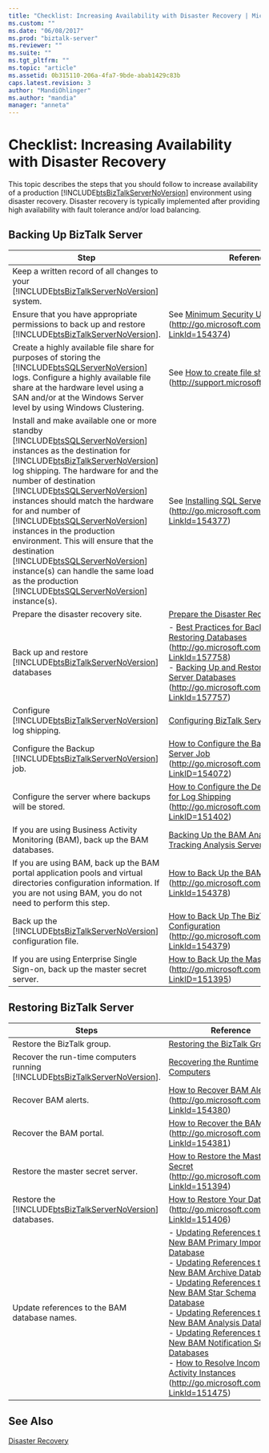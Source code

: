 ```yaml
---
title: "Checklist: Increasing Availability with Disaster Recovery | Microsoft Docs"
ms.custom: ""
ms.date: "06/08/2017"
ms.prod: "biztalk-server"
ms.reviewer: ""
ms.suite: ""
ms.tgt_pltfrm: ""
ms.topic: "article"
ms.assetid: 0b315110-206a-4fa7-9bde-abab1429c83b
caps.latest.revision: 3
author: "MandiOhlinger"
ms.author: "mandia"
manager: "anneta"
---
```

# Checklist: Increasing Availability with Disaster Recovery
This topic describes the steps that you should follow to increase availability of a production [!INCLUDE[btsBizTalkServerNoVersion](../includes/btsbiztalkservernoversion-md.md)] environment using disaster recovery. Disaster recovery is typically implemented after providing high availability with fault tolerance and/or load balancing.  
  
## Backing Up BizTalk Server  
  
|Step|Reference|  
|----------|---------------|  
|Keep a written record of all changes to your [!INCLUDE[btsBizTalkServerNoVersion](../includes/btsbiztalkservernoversion-md.md)] system.||  
|Ensure that you have appropriate permissions to back up and restore [!INCLUDE[btsBizTalkServerNoVersion](../includes/btsbiztalkservernoversion-md.md)].|See [Minimum Security User Rights](http://go.microsoft.com/fwlink/?LinkId=154374) (http://go.microsoft.com/fwlink/?LinkId=154374)|  
|Create a highly available file share for purposes of storing the [!INCLUDE[btsSQLServerNoVersion](../includes/btssqlservernoversion-md.md)] logs. Configure a highly available file share at the hardware level using a SAN and/or at the Windows Server level by using Windows Clustering.|See [How to create file shares on a cluster](http://support.microsoft.com/kb/224967) (http://support.microsoft.com/kb/224967)|  
|Install and make available one or more standby [!INCLUDE[btsSQLServerNoVersion](../includes/btssqlservernoversion-md.md)] instances as the destination for [!INCLUDE[btsBizTalkServerNoVersion](../includes/btsbiztalkservernoversion-md.md)] log shipping. The hardware for and the number of destination [!INCLUDE[btsSQLServerNoVersion](../includes/btssqlservernoversion-md.md)] instances should match the hardware for and number of [!INCLUDE[btsSQLServerNoVersion](../includes/btssqlservernoversion-md.md)] instances in the production environment. This will ensure that the destination [!INCLUDE[btsSQLServerNoVersion](../includes/btssqlservernoversion-md.md)] instance(s) can handle the same load as the production [!INCLUDE[btsSQLServerNoVersion](../includes/btssqlservernoversion-md.md)] instance(s).|See [Installing SQL Server 2008](http://go.microsoft.com/fwlink/?LinkId=154377) (http://go.microsoft.com/fwlink/?LinkId=154377)|  
|Prepare the disaster recovery site.|[Prepare the Disaster Recovery Site](../technical-guides/prepare-the-disaster-recovery-site.md)|  
|Back up and restore [!INCLUDE[btsBizTalkServerNoVersion](../includes/btsbiztalkservernoversion-md.md)] databases|-   [Best Practices for Backing Up and Restoring Databases](http://go.microsoft.com/fwlink/?LinkId=157758) (http://go.microsoft.com/fwlink/?LinkId=157758)<br />-   [Backing Up and Restoring BizTalk Server Databases](http://go.microsoft.com/fwlink/?LinkId=157757) (http://go.microsoft.com/fwlink/?LinkId=157757)|  
|Configure [!INCLUDE[btsBizTalkServerNoVersion](../includes/btsbiztalkservernoversion-md.md)] log shipping.|[Configuring BizTalk Server Log Shipping](../technical-guides/configuring-biztalk-server-log-shipping.md)|  
|Configure the Backup [!INCLUDE[btsBizTalkServerNoVersion](../includes/btsbiztalkservernoversion-md.md)] job.|[How to Configure the Backup BizTalk Server Job](http://go.microsoft.com/fwlink/?LinkID=154072) (http://go.microsoft.com/fwlink/?LinkID=154072)|  
|Configure the server where backups will be stored.|[How to Configure the Destination System for Log Shipping](http://go.microsoft.com/fwlink/?LinkID=151402) (http://go.microsoft.com/fwlink/?LinkID=151402)|  
|If you are using Business Activity Monitoring (BAM), back up the BAM databases.|[Backing Up the BAM Analysis and Tracking Analysis Server Databases](../technical-guides/backing-up-the-bam-analysis-and-tracking-analysis-server-databases.md)|  
|If you are using BAM, back up the BAM portal application pools and virtual directories configuration information. If you are not using BAM, you do not need to perform this step.|[How to Back Up the BAM Portal](http://go.microsoft.com/fwlink/?LinkId=154378) (http://go.microsoft.com/fwlink/?LinkId=154378)|  
|Back up the [!INCLUDE[btsBizTalkServerNoVersion](../includes/btsbiztalkservernoversion-md.md)] configuration file.|[How to Back Up The BizTalk Server Configuration](http://go.microsoft.com/fwlink/?LinkId=154379) (http://go.microsoft.com/fwlink/?LinkId=154379)|  
|If you are using Enterprise Single Sign-on, back up the master secret server.|[How to Back Up the Master Secret](http://go.microsoft.com/fwlink/?LinkID=151395) (http://go.microsoft.com/fwlink/?LinkID=151395)|  
  
## Restoring BizTalk Server  
  
|Steps|Reference|  
|-----------|---------------|  
|Restore the BizTalk group.|[Restoring the BizTalk Group](../technical-guides/restoring-the-biztalk-group.md)|  
|Recover the run-time computers running [!INCLUDE[btsBizTalkServerNoVersion](../includes/btsbiztalkservernoversion-md.md)].|[Recovering the Runtime Computers](../technical-guides/recovering-the-runtime-computers.md)|  
|Recover BAM alerts.|[How to Recover BAM Alerts](http://go.microsoft.com/fwlink/?LinkId=154380) (http://go.microsoft.com/fwlink/?LinkId=154380)|  
|Recover the BAM portal.|[How to Recover the BAM Portal](http://go.microsoft.com/fwlink/?LinkId=154381) (http://go.microsoft.com/fwlink/?LinkId=154381)|  
|Restore the master secret server.|[How to Restore the Master Secret](http://go.microsoft.com/fwlink/?LinkId=151394) (http://go.microsoft.com/fwlink/?LinkId=151394)|  
|Restore the [!INCLUDE[btsBizTalkServerNoVersion](../includes/btsbiztalkservernoversion-md.md)] databases.|[How to Restore Your Databases](http://go.microsoft.com/fwlink/?LinkId=151406) (http://go.microsoft.com/fwlink/?LinkId=151406)|  
|Update references to the BAM database names.|-   [Updating References to the New BAM Primary Import Database](../technical-guides/how-to-move-the-bam-primary-import-database2.md#BKMK_BAMPIRef)<br />-   [Updating References to the New BAM Archive Database](../technical-guides/how-to-move-the-bam-archive-database1.md#BKMK_UpdateArch)<br />-   [Updating References to the New BAM Star Schema Database](../technical-guides/how-to-move-the-bam-star-schema-database2.md#BKMK_StarUpdate)<br />-   [Updating References to the New BAM Analysis Database](../technical-guides/how-to-move-the-bam-analysis-database1.md#BKMK_AnalyUpdate)<br />-   [Updating References to the New BAM Notification Services Databases](../technical-guides/how-to-move-the-bam-notification-services-databases1.md#BKMK_NotiUpdate)<br />-   [How to Resolve Incomplete Activity Instances](http://go.microsoft.com/fwlink/?LinkId=151475) (http://go.microsoft.com/fwlink/?LinkId=151475)|  
  
## See Also  
 [Disaster Recovery](../technical-guides/disaster-recovery.md)